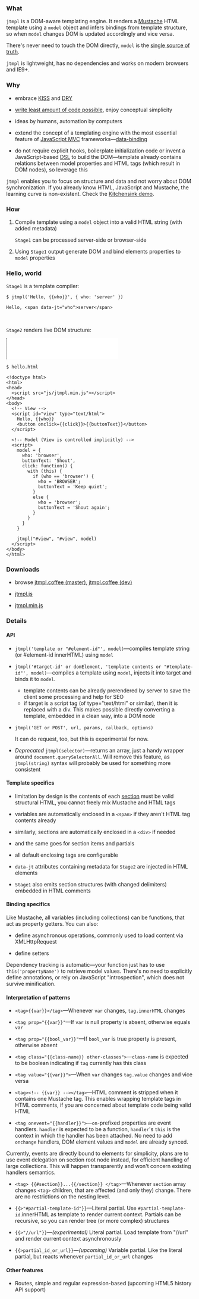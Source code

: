 ### What

`jtmpl` is a DOM-aware templating engine. It renders a [Mustache](http://mustache.github.io) HTML template using a `model` object and infers bindings from template structure, so when `model` changes DOM is updated accordingly and vice versa. 

There's never need to touch the DOM directly, `model` is the [single source of truth](http://en.wikipedia.org/wiki/Single_Source_of_Truth).

`jtmpl` is lightweight, has no dependencies and works on modern browsers and IE9+.



### Why

* embrace [KISS](http://en.wikipedia.org/wiki/Keep_it_simple) and [DRY](http://en.wikipedia.org/wiki/Don't_repeat_yourself)

* [write least amount of code possible](http://www.codinghorror.com/blog/2007/12/size-is-the-enemy.html), enjoy conceptual simplicity

* ideas by humans, automation by computers

* extend the concept of a templating engine with the most essential feature of [JavaScript MVC](http://www.infoq.com/research/top-javascript-mvc-frameworks) frameworks&mdash;[data-binding](http://en.wikipedia.org/wiki/Data_binding)

* do not require explicit hooks, boilerplate initialization code or invent a JavaScript-based [DSL](http://en.wikipedia.org/wiki/Domain-specific_language) to build the DOM&mdash;template already contains relations between model properties and HTML tags (which result in DOM nodes), so leverage this

`jtmpl` enables you to focus on structure and data and not worry about DOM synchronization. If you already know HTML, JavaScript and Mustache, the learning curve is non-existent. Check the [Kitchensink demo](kitchensink.html).




### How

1. Compile template using a `model` object into a valid HTML string (with added metadata)

    `Stage1` can be processed server-side or browser-side

2. Using `Stage1` output generate DOM and bind elements properties to `model` properties 




### Hello, world


`Stage1` is a template compiler:
    

    $ jtmpl('Hello, {{who}}', { who: 'server' })

    Hello, <span data-jt="who">server</span>


 
<br>

`Stage2` renders live DOM structure:

<iframe src="hello.html" style="border:0; border-left:1px dotted black; height:4em"></iframe>


    $ hello.html

    <!doctype html>
    <html>
    <head>
      <script src="js/jtmpl.min.js"></script>
    </head>
    <body>
      <!-- View -->
      <script id="view" type="text/html">
        Hello, {{who}}
        <button onclick={{click}}>{{buttonText}}</button>
      </script>

      <!-- Model (View is controlled implicitly) -->
      <script>
        model = {
          who: 'browser',
          buttonText: 'Shout',
          click: function() {
            with (this) {
              if (who == 'browser') {
                who = 'BROWSER'; 
                buttonText = 'Keep quiet';
              }
              else {
                who = 'browser'; 
                buttonText = 'Shout again';
              } 
            }
          }
        }

        jtmpl("#view", "#view", model)
      </script>
    </body>
    </html>





### Downloads

* browse [jtmpl.coffee (master)](https://github.com/atmin/jtmpl/blob/master/src/coffee/jtmpl.coffee), [jtmpl.coffee (dev)](https://github.com/atmin/jtmpl/blob/dev/src/coffee/jtmpl.coffee)

* [jtmpl.js](js/jtmpl.js)

* [jtmpl.min.js](js/jtmpl.min.js)





### Details

#### API

* `jtmpl('template or "#element-id"', model)`&mdash;compiles template string (or #element-id innerHTML) using `model`

* `jtmpl('#target-id' or domElement, 'template contents or "#template-id"', model)`&mdash;compiles a template using `model`, injects it into target and binds it to `model`. 
    * template contents can be already prerendered by server to save the client some processing and help for SEO
    * if target is a script tag (of type="text/html" or similar), then it is replaced with a div. This makes possible directly converting a template, embedded in a clean way, into a DOM node

* `jtmpl('GET or POST', url, params, callback, options)`

  It can do request, too, but this is experimental for now.

* _Deprecated_ `jtmpl(selector)`&mdash;returns an array, just a handy wrapper around `document.querySelectorAll`. Will remove this feature, as `jtmpl(string)` syntax will probably be used for something more consistent





#### Template specifics

* limitation by design is the contents of each [section](http://mustache.github.io/mustache.5.html) must be valid structural HTML, you cannot freely mix Mustache and HTML tags

* variables are automatically enclosed in a `<span>` if they aren't HTML tag contents already

* similarly, sections are automatically enclosed in a `<div>` if needed

* and the same goes for section items and partials

* all default enclosing tags are configurable

* `data-jt` attributes containing metadata for `Stage2` are injected in HTML elements

* `Stage1` also emits section structures (with changed delimiters) embedded in HTML comments



#### Binding specifics

Like Mustache, all variables (including collections) can be functions, that act as property getters. You can also:

* define asynchronous operations, commonly used to load content via XMLHttpRequest

* define setters

Dependency tracking is automatic&mdash;your function just has to use `this('propertyName')` to retrieve model values. There's no need to explicitly define annotations, or rely on JavaScript "introspection", which does not survive minification.




#### Interpretation of patterns

* `<tag>{{var}}</tag>`&mdash;Whenever `var` changes, `tag.innerHTML` changes

* `<tag prop="{{var}}"`&mdash;If `var` is null property is absent, otherwise equals `var`

* `<tag prop="{{bool_var}}"`&mdash;If `bool_var` is true property is present, otherwise absent

* `<tag class="{{class-name}} other-classes">`&mdash;`class-name` is expected to be boolean indicating if `tag` currently has this class

* `<tag value="{{var}}">`&mdash;When `var` changes `tag.value` changes and vice versa

* `<tag><!-- {{var}} --></tag>`&mdash;HTML comment is stripped when it contains one Mustache tag. This enables wrapping template tags in HTML comments, if you are concerned about template code being valid HTML

* `<tag onevent="{{handler}}">`&mdash;`on`-prefixed properties are event handlers. `handler` is expected to be a function, `handler`'s `this` is the context in which the handler has been attached. No need to add `onchange` handlers, DOM element values and `model` are already synced.

 Currently, events are directly bound to elements for simplicity, plans are to use event delegation on section root node instead, for efficient handling of large collections. This will happen transparently and won't concern existing handlers semantics.

* `<tag> {{#section}}...{{/section}} </tag>`&mdash;Whenever `section` array changes `<tag>` children, that are affected (and only they) change. There are no restrictions on the nesting level.

* `{{>"#partial-template-id"}}`&mdash;Literal partial. Use `#partial-template-id`.innerHTML as template to render current context. Partials can be recursive, so you can render tree (or more complex) structures

* `{{>"//url"}}`&mdash;_(experimental)_ Literal partial. Load template from "//url" and render current context asynchronously

* `{{>partial_id_or_url}}`&mdash;_(upcoming)_ Variable partial. Like the literal partial, but reacts whenever `partial_id_or_url` changes



#### Other features

* Routes, simple and regular expression-based (upcoming HTML5 history API support)